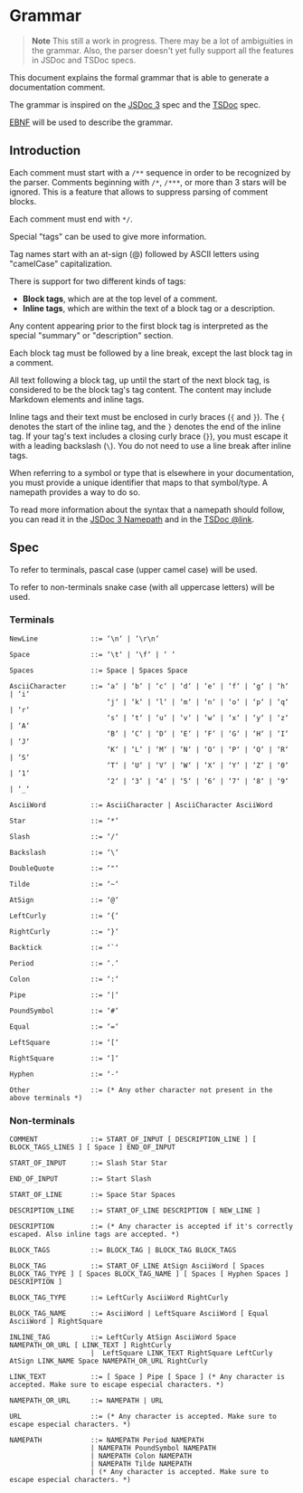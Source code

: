 # Grammar

> **Note**
> This still a work in progress. There may be a lot of ambiguities in the grammar. Also, the parser doesn't yet fully 
> support all the features in JSDoc and TSDoc specs.

This document explains the formal grammar that is able to generate a documentation comment.

The grammar is inspired on the [JSDoc 3](https://jsdoc.app/index.html) spec and the [TSDoc](https://tsdoc.org/) spec.

[EBNF](https://en.wikipedia.org/wiki/Extended_Backus%E2%80%93Naur_form) will be used to describe the grammar.

## Introduction

Each comment must start with a `/**` sequence in order to be recognized by the 
parser. Comments beginning with `/*`, `/***`, or more than 3 stars will be ignored. This 
is a feature that allows to suppress parsing of comment blocks.

Each comment must end with `*/`.

Special "tags" can be used to give more information.

Tag names start with an at-sign (@) followed by ASCII letters using "camelCase" capitalization.

There is support for two different kinds of tags:

- **Block tags**, which are at the top level of a comment.
- **Inline tags**, which are within the text of a block tag or a description.

Any content appearing prior to the first block tag is interpreted as the special "summary" or "description" section.

Each block tag must be followed by a line break, except the last block tag in a comment.

All text following a block tag, up until the start of the next block tag, is considered to be the 
block tag's tag content. The content may include Markdown elements and inline tags.

Inline tags and their text must be enclosed in curly braces (`{` and `}`). The `{` denotes the start 
of the inline tag, and the `}` denotes the end of the inline tag. If your tag's text includes a 
closing curly brace (`}`), you must escape it with a leading backslash (`\`). You do not need to 
use a line break after inline tags.

When referring to a symbol or type that is elsewhere in your documentation, you must provide a unique identifier that 
maps to that symbol/type. A namepath provides a way to do so.

To read more information about the syntax that a namepath should follow, you can read it in the 
[JSDoc 3 Namepath](https://jsdoc.app/about-namepaths.html) and in the [TSDoc @link](https://tsdoc.org/pages/tags/link/).

## Spec

To refer to terminals, pascal case (upper camel case) will be used.

To refer to non-terminals snake case (with all uppercase letters) will be used.

### Terminals

```ebnf
NewLine             ::= ‘\n‘ | ‘\r\n‘

Space               ::= ‘\t‘ | ‘\f‘ | ‘ ‘

Spaces              ::= Space | Spaces Space

AsciiCharacter      ::= ‘a‘ | ‘b‘ | ‘c‘ | ‘d‘ | ‘e‘ | ‘f‘ | ‘g‘ | ‘h‘ | ‘i‘
                        ‘j‘ | ‘k‘ | ‘l‘ | ‘m‘ | ‘n‘ | ‘o‘ | ‘p‘ | ‘q‘ | ‘r‘
                        ‘s‘ | ‘t‘ | ‘u‘ | ‘v‘ | ‘w‘ | ‘x‘ | ‘y‘ | ‘z‘ | ‘A‘
                        ‘B‘ | ‘C‘ | ‘D‘ | ‘E‘ | ‘F‘ | ‘G‘ | ‘H‘ | ‘I‘ | ‘J‘
                        ‘K‘ | ‘L‘ | ‘M‘ | ‘N‘ | ‘O‘ | ‘P‘ | ‘Q‘ | ‘R‘ | ‘S‘
                        ‘T‘ | ‘U‘ | ‘V‘ | ‘W‘ | ‘X‘ | ‘Y‘ | ‘Z‘ | ‘0‘ | ‘1‘
                        ‘2‘ | ‘3‘ | ‘4‘ | ‘5‘ | ‘6‘ | ‘7‘ | ‘8‘ | ‘9‘ | ‘_‘

AsciiWord           ::= AsciiCharacter | AsciiCharacter AsciiWord

Star                ::= ‘*‘

Slash               ::= ‘/‘

Backslash           ::= ‘\‘

DoubleQuote         ::= ‘"‘

Tilde               ::= ‘~‘

AtSign              ::= ‘@‘

LeftCurly           ::= ‘{‘

RightCurly          ::= ‘}‘

Backtick            ::= ‘`‘

Period              ::= ‘.‘

Colon               ::= ‘:‘

Pipe                ::= ‘|‘

PoundSymbol         ::= ‘#‘

Equal               ::= ‘=‘

LeftSquare          ::= ‘[‘

RightSquare         ::= ‘]‘

Hyphen              ::= ‘-‘

Other               ::= (* Any other character not present in the above terminals *)
```

### Non-terminals

```ebnf
COMMENT             ::= START_OF_INPUT [ DESCRIPTION_LINE ] [ BLOCK_TAGS_LINES ] [ Space ] END_OF_INPUT

START_OF_INPUT      ::= Slash Star Star

END_OF_INPUT        ::= Start Slash

START_OF_LINE       ::= Space Star Spaces

DESCRIPTION_LINE    ::= START_OF_LINE DESCRIPTION [ NEW_LINE ]

DESCRIPTION         ::= (* Any character is accepted if it's correctly escaped. Also inline tags are accepted. *)

BLOCK_TAGS          ::= BLOCK_TAG | BLOCK_TAG BLOCK_TAGS

BLOCK_TAG           ::= START_OF_LINE AtSign AsciiWord [ Spaces BLOCK_TAG_TYPE ] [ Spaces BLOCK_TAG_NAME ] [ Spaces [ Hyphen Spaces ] DESCRIPTION ]

BLOCK_TAG_TYPE      ::= LeftCurly AsciiWord RightCurly

BLOCK_TAG_NAME      ::= AsciiWord | LeftSquare AsciiWord [ Equal AsciiWord ] RightSquare

INLINE_TAG          ::= LeftCurly AtSign AsciiWord Space NAMEPATH_OR_URL [ LINK_TEXT ] RightCurly
                    |  LeftSquare LINK_TEXT RightSquare LeftCurly AtSign LINK_NAME Space NAMEPATH_OR_URL RightCurly

LINK_TEXT           ::= [ Space ] Pipe [ Space ] (* Any character is accepted. Make sure to escape especial characters. *)

NAMEPATH_OR_URL     ::= NAMEPATH | URL

URL                 ::= (* Any character is accepted. Make sure to escape especial characters. *)

NAMEPATH            ::= NAMEPATH Period NAMEPATH
                    | NAMEPATH PoundSymbol NAMEPATH
                    | NAMEPATH Colon NAMEPATH
                    | NAMEPATH Tilde NAMEPATH
                    | (* Any character is accepted. Make sure to escape especial characters. *)
```


